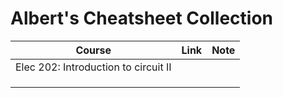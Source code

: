 Albert's Cheatsheet Collection
=========


|Course   |Link   | Note|
|---|---|---|
|Elec 202: Introduction to circuit II|   | |
|   |   | |
|   |   | |
|   |   | |

